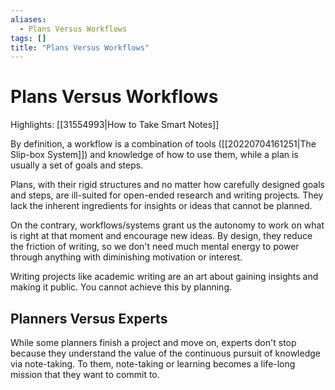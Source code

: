 ```yaml
---
aliases:
  - Plans Versus Workflows
tags: []
title: "Plans Versus Workflows"
---
```


# Plans Versus Workflows

Highlights: [[31554993|How to Take Smart Notes]]

By definition, a workflow is a combination of tools ([[20220704161251|The Slip-box System]]) and knowledge of how to use them, while a plan is usually a set of goals and steps.

Plans, with their rigid structures and no matter how carefully designed goals and steps, are ill-suited for open-ended research and writing projects. They lack the inherent ingredients for insights or ideas that cannot be planned.

On the contrary, workflows/systems grant us the autonomy to work on what is right at that moment and encourage new ideas. By design, they reduce the friction of writing, so we don't need much mental energy to power through anything with diminishing motivation or interest.

Writing projects like academic writing are an art about gaining insights and making it public. You cannot achieve this by planning.

## Planners Versus Experts

While some planners finish a project and move on, experts don't stop because they understand the value of the continuous pursuit of knowledge via note-taking. To them, note-taking or learning becomes a life-long mission that they want to commit to.